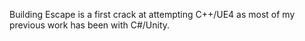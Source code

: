 Building Escape is a first crack at attempting C++/UE4 as most of my previous work has been with C#/Unity.
